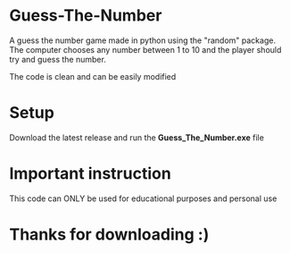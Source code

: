 # Guess-The-Number
A guess the number game made in python using the "random" package. The computer chooses any number between 1 to 10 and the player should try and guess the number.

The code is clean and can be easily modified

# Setup
Download the latest release and run the **Guess_The_Number.exe** file

# Important instruction
This code can ONLY be used for educational purposes and personal use

# Thanks for downloading :)
